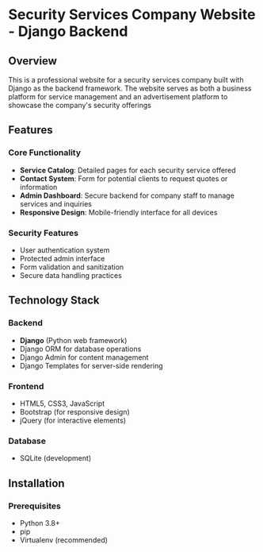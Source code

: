 # Security Services Company Website - Django Backend

## Overview
This is a professional website for a security services company built with Django as the backend framework. 
The website serves as both a business platform for service management and an advertisement platform to showcase the company's security offerings 

## Features

### Core Functionality
- **Service Catalog**: Detailed pages for each security service offered
- **Contact System**: Form for potential clients to request quotes or information
- **Admin Dashboard**: Secure backend for company staff to manage services and inquiries
- **Responsive Design**: Mobile-friendly interface for all devices

### Security Features
- User authentication system
- Protected admin interface
- Form validation and sanitization
- Secure data handling practices

## Technology Stack

### Backend
- **Django** (Python web framework)
- Django ORM for database operations
- Django Admin for content management
- Django Templates for server-side rendering

### Frontend
- HTML5, CSS3, JavaScript
- Bootstrap (for responsive design)
- jQuery (for interactive elements)

### Database
- SQLite (development)

## Installation

### Prerequisites
- Python 3.8+
- pip
- Virtualenv (recommended)
